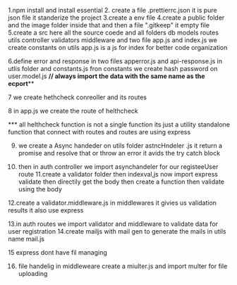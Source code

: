 1.npm install and install essential
2. create a file .prettierrc.json
    it is pure json file
    it standerize the project 
3.create a env file
4.create a public folder and the image folder inside that  and then a file ".gitkeep"
    it empty file
5.create a src here all the source coede
    and all folders db models routes utils controller validators  middleware and  two file app.js and index.js
 we create constants on utils 
    app.js is a  js for index for better code organization

6.define error and response in two files  apperror.js and api-response.js in utlis folder and constants.js fron constants
 we create hash password on user.model.js
******************// always import the data with the same name as  the ecport********************

7 we create hethcheck conreoller and its routes 

8 in app.js we create the route of helthcheck

*** all helthcheck function is not a single function its just a utility standalone function that connect with routes and routes are using express

9. we create a Async handeder on utils folder astncHndeler .js it return a promise and resolve that or throw an error it avids the try catch block

10. then in auth controller we import asynchandeler for our registeeUser route
11.create a validator folder then indexval,js 
now import express validate then directily get the body then create a function then validate using the body

12.create a validator.middleware.js in middlewares
it givies us validation results it also use express 

13.in auth routes we import validator and middleware to validate data for user registration
14.create mailjs with mail gen to generate the mails in utils name mail.js

15 express dont have fil managing

16. file handelig in middleweare create a miulter.js and import multer for file uploading